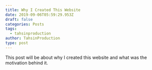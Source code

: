 ```yaml
---
title: Why I Created This Website
date: 2019-09-06T05:59:29.953Z
draft: false
categories: Posts
tags:
  - tahsinproduction
author: TahsinProduction
type: post
---
```

This post will be about why I created this website and what was the motivation behind it.
